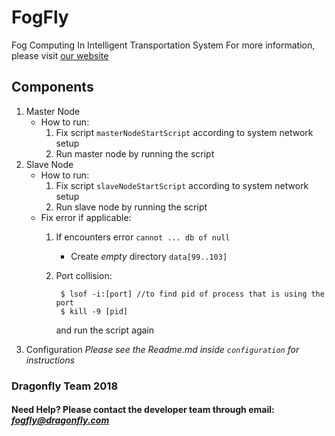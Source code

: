 # FogFly
Fog Computing In Intelligent Transportation System
For more information, please visit [our website](https://fogfly.000webhostapp.com/)

## Components
1. Master Node
    - How to run:
        1. Fix script `masterNodeStartScript` according to system network setup
        1. Run master node by running the script
1. Slave Node
    - How to run:
        1. Fix script `slaveNodeStartScript` according to system network setup
        1. Run slave node by running the script
    - Fix error if applicable:
        1. If encounters error `cannot ... db of null`
            - Create *empty* directory `data[99..103]` 
        1. Port collision:
            
                $ lsof -i:[port] //to find pid of process that is using the port
                $ kill -9 [pid]
            
            and run the script again
1. Configuration
    *Please see the Readme.md inside `configuration` for instructions*

### Dragonfly Team 2018
#### Need Help? Please contact the developer team through email: *fogfly@dragonfly.com*